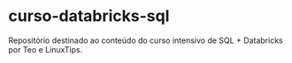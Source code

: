 # curso-databricks-sql
Repositório destinado ao conteúdo do curso intensivo de SQL + Databricks por Teo e LinuxTips.
